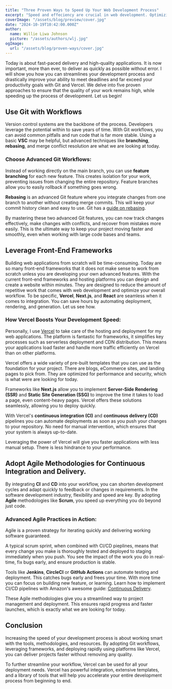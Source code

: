 ```yaml
---
title: "Three Proven Ways to Speed Up Your Web Development Process"
excerpt: "Speed and effeciency are crucial in web development. Optimizing your workflow can save you time and resources while maintaining high quality."
coverImage: "/assets/blog/preview/cover.jpg"
date: "2024-10-19T10:42:00.000Z"
author:
  name: Willie Liwa Johnson
  picture: "/assets/authors/wlj.jpg"
ogImage:
  url: "/assets/blog/proven-ways/cover.jpg"
---
```


Today is about fast-paced delivery and high-quality applications. It is now important, more than ever, to deliver as quickly as possible without error. I will show you how you can streamlines your development process and drastically improve your ability to meet deadlines and far exceed your productivity goals with Git and Vercel. We delve into five proven approaches to ensure that the quality of your work remains high, while speeding up the process of development. Let us begin!

## Use Git with Workflows

Version control systems are the backbone of the process. Developers leverage the potential within to save years of time. With Git workflows, you can avoid common pitfalls and run code that is far more stable. Using a basic **VSC** may be helpful, but advanced techniques like **branching**, **rebasing**, and merge conflict resolution are what we are looking at today.

### Choose Advanced Git Workflows:

Instead of working directly on the main branch, you can use **feature branching** for each new feature. This creates isolation for your work, preventing issues from changing the entire repository. Feature branches allow you to easily rollback if something goes wrong. 

**Rebasing** is an advanced Git feature where you integrate changes from one branch to another without creating merge commits. This will keep your commit history clean and easy to use. Git has a [guide on rebasing](https://git-scm.com/book/en/v2/Git-Branching-Rebasing).

By mastering these two advanced Git features, you can now track changes effectively, make changes with conflicts, and recover from mistakes more easily. This is the ultimate way to keep your project moving faster and smoothly, even when working with large code bases and teams.

## Leverage Front-End Frameworks

Building web applications from scratch will be time-consuming. Today are so many front-end frameworks that it does not make sense to work from scratch unless you are developing your own advanced features. With the current front-end frameworks and hosting platforms you can design and create a website within minutes. They are designed to reduce the amount of repetitive work that comes with web development and optimize your overall workflow. To be specific, **Vercel**, **Next.js**, and **React** are seamless when it comes to integration. You can save hours by automating deployment, rendering, and generation. Let us see how.

### How Vercel Boosts Your Development Speed:

Personally, I use [Vercel](https://vercel.com/) to take care of the hosting and deployment for my web applications. The platform is fantastic for frameworks, it simplifies key processes such as serverless deployment and CDN distribution. This means your applications load faster and handle more traffic efficiently on Vercel than on other platforms.

Vercel offers a wide variety of pre-built templates that you can use as the foundation for your project. There are blogs, eCommerce sites, and landing pages to pick from. They are optimized for performance and security, which is what were are looking for today.

Frameworks like **Next.js** allow you to implement **Server-Side Rendering (SSR)** and **Static Site Generation (SSG)** to improve the time it takes to load a page, even content-heavy pages. Vercel offers these solutions seamlessly, allowing you to deploy quickly.

With Vercel's **continuous integration (CI)** and **continuous delivery (CD)** pipelines you can automate deployments as soon as you push your changes to your repository. No need for manual intervention, which ensures that your system is always up-to-date.

Leveraging the power of Vercel will give you faster applications with less manual setup. There is less hindrance to your performance.

## Adopt Agile Methodologies for Continuous Integration and Delivery.

By integrating **CI** and **CD** into your workflow, you can shorten development cycles and adapt quickly to feedback or changes in requirements. In the software development industry, flexibility and speed are key. By adopting **Agile** methodologies like **Scrum**, you speed up everything you do beyond just code.

### Advanced Agile Practices in Action:

Agile is a proven strategy for iterating quickly and delivering working software guaranteed.

A typical scrum sprint, when combined with CI/CD pieplines, means that every change you make is thoroughly tested and deployed to staging immediately when you push. You see the impact of the work you do in real-time, fix bugs early, and ensure production is stable.

Tools like **Jenkins**, **CircleCI** or **GitHub Actions** can automate testing and deployment. This catches bugs early and frees your time. With more time you can focus on building new feature, or learning. Learn how to implement CI/CD pipelines with Amazon's awesome guide: [Continuous Delivery](https://aws.amazon.com/devops/continuous-delivery/).

These Agile methodologies give you a streamlined way to project management and deployment. This ensures rapid progress and faster launches, which is exactly what we are looking for today.

## Conclusion

Increasing the speed of your development process is about working smart with the tools, methodologies, and resources. By adopting Git workflows, leveraging frameworks, and deploying rapidly using platforms like Vercel, you can deliver projects faster without removing any quality.

To further streamline your workflow, Vercel can be used for all your deployment needs. Vercel has powerful integration, extensive templates, and a library of tools that  will help you accelerate your entire development process from beginning to end.
